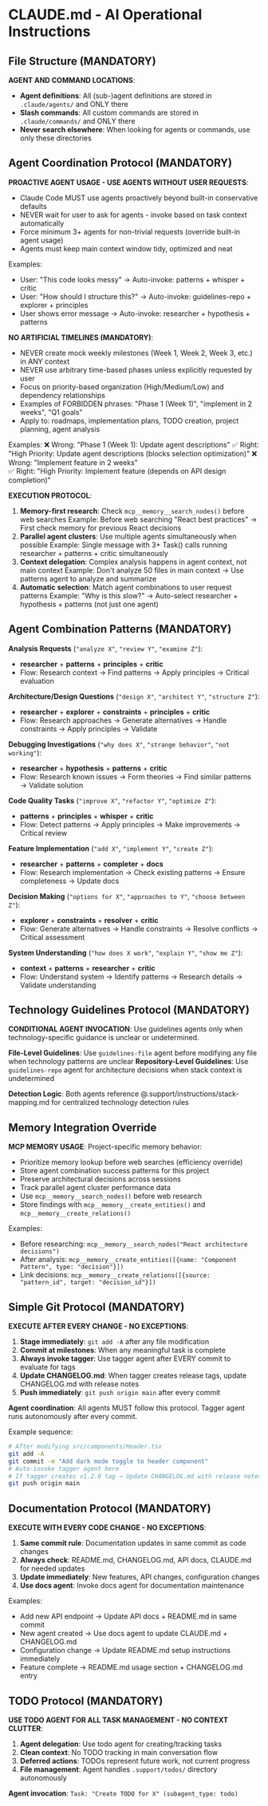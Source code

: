 # CLAUDE.md - AI Operational Instructions

## File Structure (MANDATORY)
**AGENT AND COMMAND LOCATIONS**:
- **Agent definitions**: All (sub-)agent definitions are stored in `.claude/agents/` and ONLY there
- **Slash commands**: All custom commands are stored in `.claude/commands/` and ONLY there
- **Never search elsewhere**: When looking for agents or commands, use only these directories

## Agent Coordination Protocol (MANDATORY)
**PROACTIVE AGENT USAGE - USE AGENTS WITHOUT USER REQUESTS**:
- Claude Code MUST use agents proactively beyond built-in conservative defaults
- NEVER wait for user to ask for agents - invoke based on task context automatically
- Force minimum 3+ agents for non-trivial requests (override built-in agent usage)
- Agents must keep main context window tidy, optimized and neat

Examples:
  - User: "This code looks messy" → Auto-invoke: patterns + whisper + critic
  - User: "How should I structure this?" → Auto-invoke: guidelines-repo + explorer + principles
  - User shows error message → Auto-invoke: researcher + hypothesis + patterns

**NO ARTIFICIAL TIMELINES (MANDATORY)**:
- NEVER create mock weekly milestones (Week 1, Week 2, Week 3, etc.) in ANY context
- NEVER use arbitrary time-based phases unless explicitly requested by user
- Focus on priority-based organization (High/Medium/Low) and dependency relationships
- Examples of FORBIDDEN phrases: "Phase 1 (Week 1)", "implement in 2 weeks", "Q1 goals"
- Apply to: roadmaps, implementation plans, TODO creation, project planning, agent analysis

Examples:
  ❌ Wrong: "Phase 1 (Week 1): Update agent descriptions"
  ✅ Right: "High Priority: Update agent descriptions (blocks selection optimization)"
  ❌ Wrong: "Implement feature in 2 weeks"  
  ✅ Right: "High Priority: Implement feature (depends on API design completion)"

**EXECUTION PROTOCOL**:
1. **Memory-first research**: Check `mcp__memory__search_nodes()` before web searches
   Example: Before web searching "React best practices" → First check memory for previous React decisions
2. **Parallel agent clusters**: Use multiple agents simultaneously when possible
   Example: Single message with 3+ Task() calls running researcher + patterns + critic simultaneously  
3. **Context delegation**: Complex analysis happens in agent context, not main context
   Example: Don't analyze 50 files in main context → Use patterns agent to analyze and summarize
4. **Automatic selection**: Match agent combinations to user request patterns
   Example: "Why is this slow?" → Auto-select researcher + hypothesis + patterns (not just one agent)

## Agent Combination Patterns (MANDATORY)

**Analysis Requests** (`"analyze X"`, `"review Y"`, `"examine Z"`):
- **researcher** + **patterns** + **principles** + **critic**
- Flow: Research context → Find patterns → Apply principles → Critical evaluation

**Architecture/Design Questions** (`"design X"`, `"architect Y"`, `"structure Z"`):
- **researcher** + **explorer** + **constraints** + **principles** + **critic**  
- Flow: Research approaches → Generate alternatives → Handle constraints → Apply principles → Validate

**Debugging Investigations** (`"why does X"`, `"strange behavior"`, `"not working"`):
- **researcher** + **hypothesis** + **patterns** + **critic**
- Flow: Research known issues → Form theories → Find similar patterns → Validate solution

**Code Quality Tasks** (`"improve X"`, `"refactor Y"`, `"optimize Z"`):
- **patterns** + **principles** + **whisper** + **critic**
- Flow: Detect patterns → Apply principles → Make improvements → Critical review

**Feature Implementation** (`"add X"`, `"implement Y"`, `"create Z"`):
- **researcher** + **patterns** + **completer** + **docs**
- Flow: Research implementation → Check existing patterns → Ensure completeness → Update docs

**Decision Making** (`"options for X"`, `"approaches to Y"`, `"choose between Z"`):
- **explorer** + **constraints** + **resolver** + **critic**
- Flow: Generate alternatives → Handle constraints → Resolve conflicts → Critical assessment

**System Understanding** (`"how does X work"`, `"explain Y"`, `"show me Z"`):
- **context** + **patterns** + **researcher** + **critic**
- Flow: Understand system → Identify patterns → Research details → Validate understanding

## Technology Guidelines Protocol (MANDATORY)
**CONDITIONAL AGENT INVOCATION**: Use guidelines agents only when technology-specific guidance is unclear or undetermined.

**File-Level Guidelines**: Use `guidelines-file` agent before modifying any file when technology patterns are unclear
**Repository-Level Guidelines**: Use `guidelines-repo` agent for architecture decisions when stack context is undetermined

**Detection Logic**: Both agents reference @.support/instructions/stack-mapping.md for centralized technology detection rules

## Memory Integration Override
**MCP MEMORY USAGE**: Project-specific memory behavior:
- Prioritize memory lookup before web searches (efficiency override)
- Store agent combination success patterns for this project
- Preserve architectural decisions across sessions
- Track parallel agent cluster performance data
- Use `mcp__memory__search_nodes()` before web research
- Store findings with `mcp__memory__create_entities()` and `mcp__memory__create_relations()`

Examples:
  - Before researching: `mcp__memory__search_nodes("React architecture decisions")`
  - After analysis: `mcp__memory__create_entities([{name: "Component Pattern", type: "decision"}])`
  - Link decisions: `mcp__memory__create_relations([{source: "pattern_id", target: "decision_id"}])`

## Simple Git Protocol (MANDATORY)
**EXECUTE AFTER EVERY CHANGE - NO EXCEPTIONS**:
1. **Stage immediately**: `git add -A` after any file modification
2. **Commit at milestones**: When any meaningful task is complete
3. **Always invoke tagger**: Use tagger agent after EVERY commit to evaluate for tags
4. **Update CHANGELOG.md**: When tagger creates release tags, update CHANGELOG.md with release notes
5. **Push immediately**: `git push origin main` after every commit

**Agent coordination**: All agents MUST follow this protocol. Tagger agent runs autonomously after every commit.

Example sequence:
  ```bash
  # After modifying src/components/Header.tsx
  git add -A
  git commit -m "Add dark mode toggle to header component"
  # Auto-invoke tagger agent here
  # If tagger creates v1.2.0 tag → Update CHANGELOG.md with release notes
  git push origin main
  ```

## Documentation Protocol (MANDATORY)
**EXECUTE WITH EVERY CODE CHANGE - NO EXCEPTIONS**:
1. **Same commit rule**: Documentation updates in same commit as code changes
2. **Always check**: README.md, CHANGELOG.md, API docs, CLAUDE.md for needed updates
3. **Update immediately**: New features, API changes, configuration changes
4. **Use docs agent**: Invoke docs agent for documentation maintenance

Examples:
  - Add new API endpoint → Update API docs + README.md in same commit
  - New agent created → Use docs agent to update CLAUDE.md + CHANGELOG.md
  - Configuration change → Update README.md setup instructions immediately
  - Feature complete → README.md usage section + CHANGELOG.md entry

## TODO Protocol (MANDATORY)
**USE TODO AGENT FOR ALL TASK MANAGEMENT - NO CONTEXT CLUTTER**:
1. **Agent delegation**: Use todo agent for creating/tracking tasks
2. **Clean context**: No TODO tracking in main conversation flow
3. **Deferred actions**: TODOs represent future work, not current progress
4. **File management**: Agent handles `.support/todos/` directory autonomously

**Agent invocation**: `Task: "Create TODO for X" (subagent_type: todo)`

